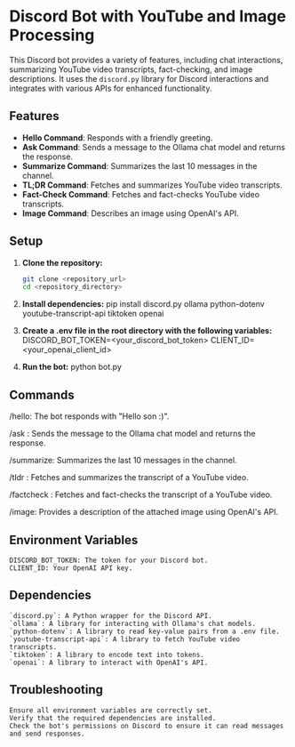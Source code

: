 # Discord Bot with YouTube and Image Processing

This Discord bot provides a variety of features, including chat interactions, summarizing YouTube video transcripts, fact-checking, and image descriptions. It uses the `discord.py` library for Discord interactions and integrates with various APIs for enhanced functionality.

## Features

- **Hello Command**: Responds with a friendly greeting.
- **Ask Command**: Sends a message to the Ollama chat model and returns the response.
- **Summarize Command**: Summarizes the last 10 messages in the channel.
- **TL;DR Command**: Fetches and summarizes YouTube video transcripts.
- **Fact-Check Command**: Fetches and fact-checks YouTube video transcripts.
- **Image Command**: Describes an image using OpenAI's API.

## Setup

1. **Clone the repository:**

   ```bash
   git clone <repository_url>
   cd <repository_directory>

2. **Install dependencies:**
    pip install discord.py ollama python-dotenv youtube-transcript-api tiktoken openai

3. **Create a .env file in the root directory with the following variables:**
    DISCORD_BOT_TOKEN=<your_discord_bot_token>
    CLIENT_ID=<your_openai_client_id>

4. **Run the bot:**
    python bot.py

## Commands

/hello: The bot responds with "Hello son :)".

/ask <message>: Sends the message to the Ollama chat model and returns the response.

/summarize: Summarizes the last 10 messages in the channel.

/tldr <url>: Fetches and summarizes the transcript of a YouTube video.

/factcheck <url>: Fetches and fact-checks the transcript of a YouTube video.

/image: Provides a description of the attached image using OpenAI's API.

## Environment Variables
    DISCORD_BOT_TOKEN: The token for your Discord bot.
    CLIENT_ID: Your OpenAI API key.

## Dependencies
    `discord.py`: A Python wrapper for the Discord API.
    `ollama`: A library for interacting with Ollama's chat models.
    `python-dotenv`: A library to read key-value pairs from a .env file.
    `youtube-transcript-api`: A library to fetch YouTube video transcripts.
    `tiktoken`: A library to encode text into tokens.
    `openai`: A library to interact with OpenAI's API.

## Troubleshooting
    Ensure all environment variables are correctly set.
    Verify that the required dependencies are installed.
    Check the bot's permissions on Discord to ensure it can read messages and send responses.